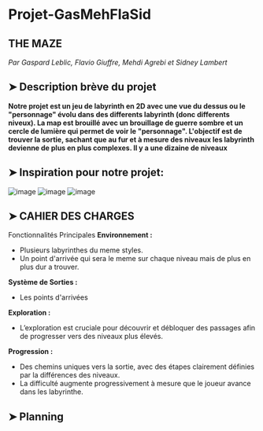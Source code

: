 # Projet-GasMehFlaSid
## THE MAZE
*Par Gaspard Leblic, Flavio Giuffre, Mehdi Agrebi et Sidney Lambert*

## ➤ Description brève du projet
**Notre projet est un jeu de labyrinth en 2D avec une vue du dessus ou le "personnage" évolu dans des differents labyrinth (donc differents niveux). La map est brouillé avec un brouillage de guerre sombre et un cercle de lumière qui permet de voir le "personnage". L'objectif est de trouver la sortie, sachant que au fur et à mesure des niveaux les labyrinth devienne de plus en plus complexes. Il y a une dizaine de niveaux**

## ➤ Inspiration pour notre projet: 
![image](https://github.com/user-attachments/assets/81fe90ba-0cbc-4f9a-aca0-8b6937e0c722) 
![image](https://github.com/user-attachments/assets/3b1c8407-4a48-4be3-9b7f-3128d7abd349)
![image](https://github.com/user-attachments/assets/3b04a469-6f65-44cc-852b-8ef183d266e0)



## ➤ CAHIER DES CHARGES
Fonctionnalités Principales
**Environnement :**
- Plusieurs labyrinthes du meme styles.
- Un point d'arrivée qui sera le meme sur chaque niveau mais de plus en plus dur a trouver.
  
**Système de Sorties :**
- Les points d'arrivées 
  
**Exploration :**
- L’exploration est cruciale pour découvrir et débloquer des passages afin de progresser vers des niveaux plus élevés.
  
**Progression :**
- Des chemins uniques vers la sortie, avec des étapes clairement définies par la différences des niveaux.
- La difficulté augmente progressivement à mesure que le joueur avance dans les labyrinthe.

## ➤ Planning
